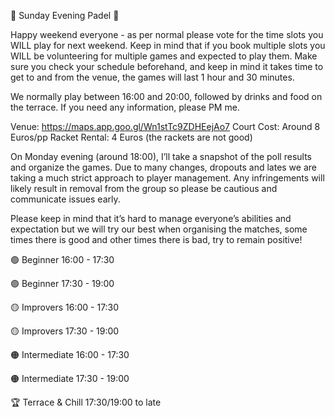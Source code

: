 🎾 Sunday Evening Padel 🎾

Happy weekend everyone - as per normal please vote for the time slots you WILL play for next weekend. Keep in mind that if you book multiple slots you WILL be volunteering for multiple games and expected to play them. Make sure you check your schedule beforehand, and keep in mind it takes time to get to and from the venue, the games will last 1 hour and 30 minutes.

We normally play between 16:00 and 20:00, followed by drinks and food on the terrace. If you need any information, please PM me.

Venue: https://maps.app.goo.gl/Wn1stTc9ZDHEejAo7
Court Cost: Around 8 Euros/pp
Racket Rental: 4 Euros (the rackets are not good)

On Monday evening (around 18:00), I’ll take a snapshot of the poll results and organize the games. Due to many changes, dropouts and lates we are taking a much strict approach to player management. Any infringements will likely result in removal from the group so please be cautious and communicate issues early.

Please keep in mind that it’s hard to manage everyone’s abilities and expectation but we will try our best when organising the matches, some times there is good and other times there is bad, try to remain positive!

🟢 Beginner 16:00 - 17:30

🟢 Beginner 17:30 - 19:00

🟡 Improvers 16:00 - 17:30

🟡 Improvers 17:30 - 19:00

🟠 Intermediate 16:00 - 17:30

🟠 Intermediate 17:30 - 19:00

🏆 Terrace & Chill 17:30/19:00 to late